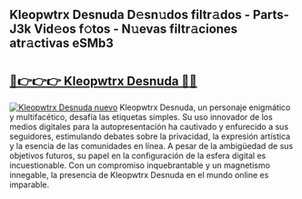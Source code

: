 ## Kleopwtrx Desnuda D𝚎sn𝚞dos filtr𝚊dos - Parts-J3k Vid𝚎os f𝚘tos - N𝚞evas filtr𝚊ciones atr𝚊ctivas eSMb3

# <h2><a href="http://mb26bgw.tromn.icu/?c=Kleopwtrx+Desnuda">🔗👉👉👉 Kleopwtrx Desnuda 🔗🔗</a></h2>

[![Kleopwtrx Desnuda nuevo](https://i.imgur.com/pEAQMta.gif)](http://mb26bgw.tromn.icu/?c=Kleopwtrx+Desnuda)
Kleopwtrx Desnuda, un personaje enigmático y multifacético, desafía las etiquetas simples. Su uso innovador de los medios digitales para la autopresentación ha cautivado y enfurecido a sus seguidores, estimulando debates sobre la privacidad, la expresión artística y la esencia de las comunidades en línea. A pesar de la ambigüedad de sus objetivos futuros, su papel en la configuración de la esfera digital es incuestionable. Con un compromiso inquebrantable y un magnetismo innegable, la presencia de Kleopwtrx Desnuda en el mundo online es imparable.
